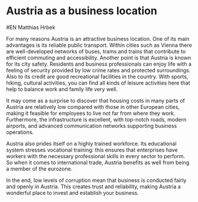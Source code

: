 # Austria as a business location
#EN Matthias Hrbek

For many reasons Austria is an attractive business location. One of its main advantages is its reliable public transport. Within cities such as Vienna there are well-developed networks of buses, trams and trains that contribute to efficient commuting and accessibility. Another point is that Austria is known for its city safety. Residents and business professionals can enjoy life with a feeling of security provided by low crime rates and protected surroundings. Also to its credit are good recreational facilities in the country. With sports, hiking, cultural activities, you can find all kinds of leisure activities here that help to balance work and family life very well.

It may come as a surprise to discover that housing costs in many parts of Austria are relatively low compared with those in other European cities, making it feasible for employees to live not far from where they work. Furthermore, the infrastructure is excellent, with top-notch roads, modern airports, and advanced communication networks supporting business operations.

Austria also prides itself on a highly trained workforce. Its educational system stresses vocational training: this ensures that enterprises have workers with the necessary professional skills in every sector to perform. So when it comes to international trade, Austria benefits as well from being a member of the eurozone.

In the end, low levels of corruption mean that business is conducted fairly and openly in Austria. This creates trust and reliability, making Austria a wonderful place to invest and establish your business.